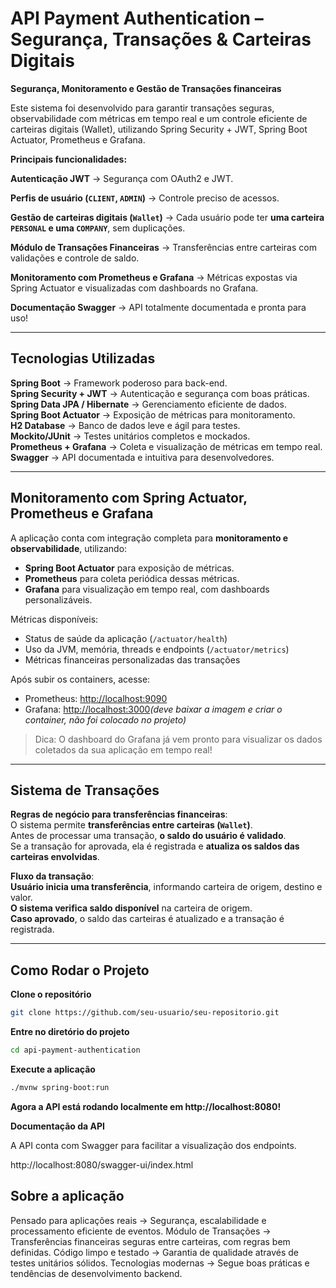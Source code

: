 # API Payment Authentication – Segurança, Transações & Carteiras Digitais

**Segurança, Monitoramento e Gestão de Transações financeiras**

Este sistema foi desenvolvido para garantir transações seguras, observabilidade com métricas em tempo real e um controle eficiente de carteiras digitais (Wallet), utilizando Spring Security + JWT, Spring Boot Actuator, Prometheus e Grafana.

**Principais funcionalidades:**

**Autenticação JWT** → Segurança com OAuth2 e JWT.  

**Perfis de usuário (`CLIENT`, `ADMIN`)** → Controle preciso de acessos.  

**Gestão de carteiras digitais (`Wallet`)** → Cada usuário pode ter **uma carteira `PERSONAL` e uma `COMPANY`**, sem duplicações.  

**Módulo de Transações Financeiras** → Transferências entre carteiras com validações e controle de saldo.

**Monitoramento com Prometheus e Grafana** → Métricas expostas via Spring Actuator e visualizadas com dashboards no Grafana.

**Documentação Swagger** → API totalmente documentada e pronta para uso!

---

## Tecnologias Utilizadas

**Spring Boot** → Framework poderoso para back-end.  
**Spring Security + JWT** → Autenticação e segurança com boas práticas.  
**Spring Data JPA / Hibernate** → Gerenciamento eficiente de dados.  
**Spring Boot Actuator** → Exposição de métricas para monitoramento.  
**H2 Database** → Banco de dados leve e ágil para testes.  
**Mockito/JUnit** → Testes unitários completos e mockados.  
**Prometheus + Grafana** → Coleta e visualização de métricas em tempo real.  
**Swagger** → API documentada e intuitiva para desenvolvedores.

---

## Monitoramento com Spring Actuator, Prometheus e Grafana

A aplicação conta com integração completa para **monitoramento e observabilidade**, utilizando:

- **Spring Boot Actuator** para exposição de métricas.
- **Prometheus** para coleta periódica dessas métricas.
- **Grafana** para visualização em tempo real, com dashboards personalizáveis.

Métricas disponíveis:
- Status de saúde da aplicação (`/actuator/health`)
- Uso da JVM, memória, threads e endpoints (`/actuator/metrics`)
- Métricas financeiras personalizadas das transações

Após subir os containers, acesse:
- Prometheus: [http://localhost:9090](http://localhost:9090)
- Grafana: [http://localhost:3000](http://localhost:3000)*(deve baixar a imagem e criar o container, não foi colocado no projeto)*

> Dica: O dashboard do Grafana já vem pronto para visualizar os dados coletados da sua aplicação em tempo real!

---

## Sistema de Transações

**Regras de negócio para transferências financeiras**:  
O sistema permite **transferências entre carteiras (`Wallet`)**.  
Antes de processar uma transação, **o saldo do usuário é validado**.  
Se a transação for aprovada, ela é registrada e **atualiza os saldos das carteiras envolvidas**.

**Fluxo da transação**:  
**Usuário inicia uma transferência**, informando carteira de origem, destino e valor.  
**O sistema verifica saldo disponível** na carteira de origem.  
**Caso aprovado**, o saldo das carteiras é atualizado e a transação é registrada.

---

## Como Rodar o Projeto

**Clone o repositório**
```bash
git clone https://github.com/seu-usuario/seu-repositorio.git
```

**Entre no diretório do projeto**
```bash
cd api-payment-authentication
```

**Execute a aplicação**
```bash
./mvnw spring-boot:run
```

**Agora a API está rodando localmente em http://localhost:8080!**

**Documentação da API**

A API conta com Swagger para facilitar a visualização dos endpoints.

http://localhost:8080/swagger-ui/index.html

## Sobre a aplicação
Pensado para aplicações reais → Segurança, escalabilidade e processamento eficiente de eventos. Módulo de Transações → Transferências financeiras seguras entre carteiras, com regras bem definidas. Código limpo e testado → Garantia de qualidade através de testes unitários sólidos. Tecnologias modernas → Segue boas práticas e tendências de desenvolvimento backend.